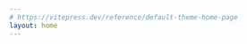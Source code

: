 ```yaml
---
# https://vitepress.dev/reference/default-theme-home-page
layout: home
---
```


<!-- 自定义组件 -->
<script setup>
import home from './.vitepress/components/home.vue';
</script>

<home />